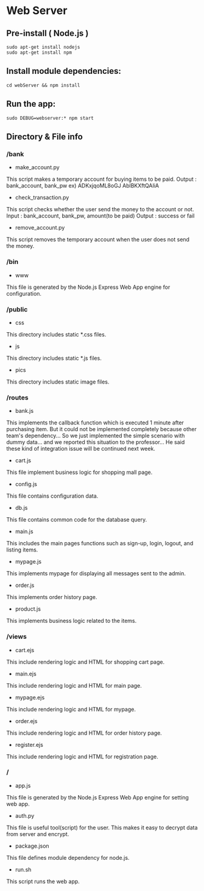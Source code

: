 # Web Server

## Pre-install ( Node.js )
	sudo apt-get install nodejs
	sudo apt-get install npm

## Install module dependencies:
	cd webServer && npm install

## Run the app:
	sudo DEBUG=webserver:* npm start

## Directory & File info

### /bank

* make_account.py

This script makes a temporary account for buying items to be paid.
Output : bank_account, bank_pw  ex) ADKxjqoML8oGJ AblBKXftQAIiA

* check_transaction.py

This script checks whether the user send the money to the account or not.
Input : bank_account, bank_pw, amount(to be paid)
Output : success or fail

* remove_account.py

This script removes the temporary account when the user does not send the money.

### /bin

* www

This file is generated by the Node.js Express Web App engine for configuration.

### /public

* css

This directory includes static *.css files.

* js

This directory includes static *.js files.

* pics

This directory includes static image files.

### /routes

* bank.js

This implements the callback function which is executed 1 minute after purchasing item.
But it could not be implemented completely because other team's dependency...
So we just implemented the simple scenario with dummy data...
and we reported this situation to the professor...
He said these kind of integration issue will be continued next week.

* cart.js

This file implement business logic for shopping mall page.

* config.js

This file contains configuration data.

* db.js

This file contains common code for the database query.

* main.js

This includes the main pages functions such as sign-up, login, logout, and listing items.

* mypage.js

This implements mypage for displaying all messages sent to the admin.

* order.js

This implements order history page.

* product.js

This implements business logic related to the items.

### /views

* cart.ejs

This include rendering logic and HTML for shopping cart page.

* main.ejs

This include rendering logic and HTML for main page.

* mypage.ejs

This include rendering logic and HTML for mypage.

* order.ejs

This include rendering logic and HTML for order history page.

* register.ejs

This include rendering logic and HTML for registration page.

### /

* app.js

This file is generated by the Node.js Express Web App engine for setting web app.

* auth.py

This file is useful tool(script) for the user.
This makes it easy to decrypt data from server and encrypt.

* package.json

This file defines module dependency for node.js.

* run.sh

This script runs the web app.
